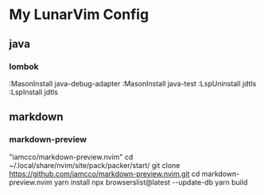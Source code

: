 # My LunarVim Config

## java
### lombok

:MasonInstall java-debug-adapter
:MasonInstall java-test
:LspUninstall jdtls
:LspInstall jdtls

## markdown 
### markdown-preview

"iamcco/markdown-preview.nvim"
cd ~/.local/share/nvim/site/pack/packer/start/
git clone https://github.com/iamcco/markdown-preview.nvim.git
cd markdown-preview.nvim
yarn install
npx browserslist@latest --update-db
yarn build
